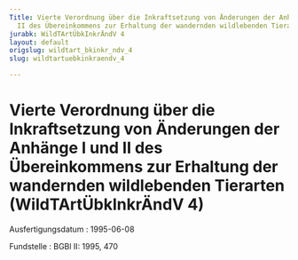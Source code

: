 ```yaml
---
Title: Vierte Verordnung über die Inkraftsetzung von Änderungen der Anhänge I und
  II des Übereinkommens zur Erhaltung der wandernden wildlebenden Tierarten
jurabk: WildTArtÜbkInkrÄndV 4
layout: default
origslug: wildtart_bkinkr_ndv_4
slug: wildtartuebkinkraendv_4

---
```


# Vierte Verordnung über die Inkraftsetzung von Änderungen der Anhänge I und II des Übereinkommens zur Erhaltung der wandernden wildlebenden Tierarten (WildTArtÜbkInkrÄndV 4)

Ausfertigungsdatum
:   1995-06-08

Fundstelle
:   BGBl II: 1995, 470

